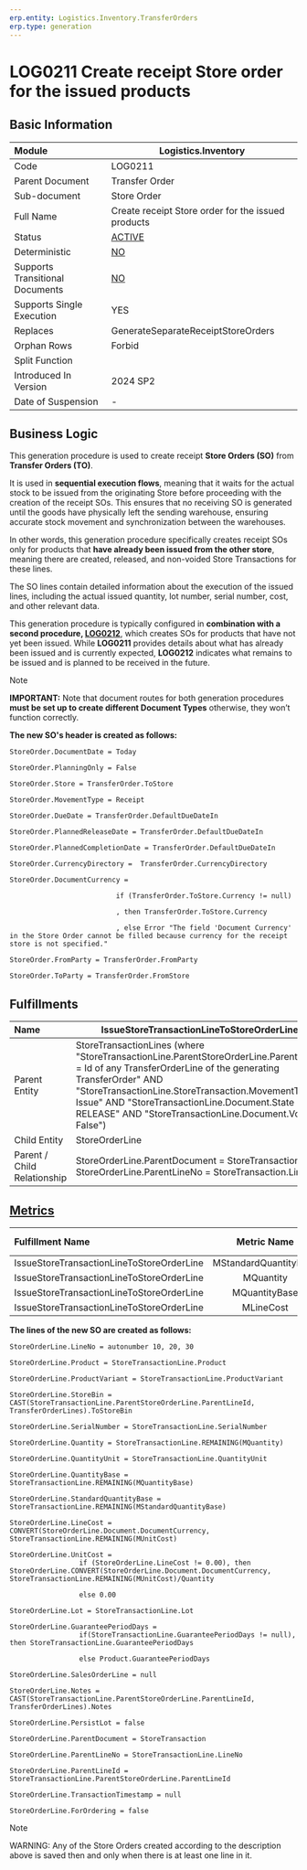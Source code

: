 ```yaml
---
erp.entity: Logistics.Inventory.TransferOrders
erp.type: generation
---
```


# LOG0211 Create receipt Store order for the issued products

## Basic Information

| Module                          | Logistics.Inventory                                          |
| :------------------------------ | ------------------------------------------------------------ |
| Code                            | LOG0211                                                      |
| Parent Document                 | Transfer Order                                               |
| Sub-document                    | Store Order                                                  |
| Full Name                       | Create receipt Store order for the issued products           |
| Status                          | [ACTIVE](xref:generation-procedures-update)                     |
| Deterministic                   | [NO](xref:deterministic-generations)                         |
| Supports Transitional Documents | [NO](xref:transitional-documents)                            |
| Supports Single Execution       | YES                                                          |
| Replaces                        | GenerateSeparateReceiptStoreOrders                           |
| Orphan Rows                     | Forbid                                                       |
| Split Function                  |                                                              |
| Introduced In Version           | 2024 SP2                                                     |
| Date of Suspension              | -                                                            |

##  Business Logic

This generation procedure is used to create receipt **Store Orders (SO)** from **Transfer Orders (TO)**.

It is used in **sequential execution flows**, meaning that it waits for the actual stock to be issued from the originating Store before proceeding with the creation of the receipt SOs. This ensures that no receiving SO is generated until the goods have physically left the sending warehouse, ensuring accurate stock movement and synchronization between the warehouses.

In other words, this generation procedure specifically creates receipt SOs only for products that **have already been issued from the other store**, meaning there are created, released, and non-voided Store Transactions for these lines.

The SO lines contain detailed information about the execution of the issued lines, including the actual issued quantity, lot number, serial number, cost, and other relevant data.

This generation procedure is typically configured in **combination with a second procedure, [LOG0212](LOG0212.md)**, which creates SOs for products that have not yet been issued. While **LOG0211** provides details about what has already been issued and is currently expected, **LOG0212** indicates what remains to be issued and is planned to be received in the future. 

> [!Note]
>**IMPORTANT:** Note that document routes for both generation procedures **must be set up to create different Document Types** otherwise, they won’t function correctly.

**The new SO's header is created as follows:**
```
StoreOrder.DocumentDate = Today

StoreOrder.PlanningOnly = False

StoreOrder.Store = TransferOrder.ToStore

StoreOrder.MovementType = Receipt

StoreOrder.DueDate = TransferOrder.DefaultDueDateIn

StoreOrder.PlannedReleaseDate = TransferOrder.DefaultDueDateIn

StoreOrder.PlannedCompletionDate = TransferOrder.DefaultDueDateIn

StoreOrder.CurrencyDirectory =  TransferOrder.CurrencyDirectory 

StoreOrder.DocumentCurrency =  

​                          if (TransferOrder.ToStore.Currency != null)

​                          , then TransferOrder.ToStore.Currency

​                          , else Error "The field 'Document Currency' in the Store Order cannot be filled because currency for the receipt store is not specified."

StoreOrder.FromParty = TransferOrder.FromParty

StoreOrder.ToParty = TransferOrder.FromStore
```

## Fulfillments

| Name                        | IssueStoreTransactionLineToStoreOrderLine                            |
| :-------------------------- | ------------------------------------------------------------ |
| Parent Entity               | StoreTransactionLines (where "StoreTransactionLine.ParentStoreOrderLine.ParentLineId =  Id of any TransferOrderLine of the generating TransferOrder" AND "StoreTransactionLine.StoreTransaction.MovementType = Issue" AND "StoreTransactionLine.Document.State = RELEASE" AND "StoreTransactionLine.Document.Void = False")|
| Child Entity                | StoreOrderLine                                               |
| Parent / Child Relationship | StoreOrderLine.ParentDocument = StoreTransaction; StoreOrderLine.ParentLineNo = StoreTransaction.LineNo |

## [Metrics](../reference/metrics.md)

| Fulfillment Name                          |      Metric Name      |               Measurement Unit                   | Parent Value                              | Child Value                         | New Record |
| :---------------------------------------- | :-------------------: | :----------------------------------------------: | :---------------------------------------- | :---------------------------------- | :-------------- |
| IssueStoreTransactionLineToStoreOrderLine | MStandardQuantityBase | StoreTransactionLine.Product.BaseMeasurementUnit | StoreTransactionLine.StandardQuantityBase | StoreOrderLine.StandardQuantityBase | YES     |
| IssueStoreTransactionLineToStoreOrderLine |       MQuantity       | StoreTransactionLine.QuantityUnit                | StoreTransactionLine.Quantity             | StoreOrderLine.Quantity             | NO      |
| IssueStoreTransactionLineToStoreOrderLine |     MQuantityBase     | StoreTransactionLine.Product.BaseMeasurementUnit | StoreTransactionLine.QuantityBase         | StoreOrderLine.QuantityBase         | NO      |
| IssueStoreTransactionLineToStoreOrderLine |     MLineCost         | StoreTransactionLine.Document.EnterpriseCompany.BaseCurrency   | StoreTransactionLine.LineBaseCost         | StoreOrderLine.LineCost             | NO      |

**The lines of the new SO are created as follows:**
```
StoreOrderLine.LineNo = autonumber 10, 20, 30

StoreOrderLine.Product = StoreTransactionLine.Product

StoreOrderLine.ProductVariant = StoreTransactionLine.ProductVariant

StoreOrderLine.StoreBin = CAST(StoreTransactionLine.ParentStoreOrderLine.ParentLineId, TransferOrderLines).ToStoreBin

StoreOrderLine.SerialNumber = StoreTransactionLine.SerialNumber

StoreOrderLine.Quantity = StoreTransactionLine.REMAINING(MQuantity)

StoreOrderLine.QuantityUnit = StoreTransactionLine.QuantityUnit

StoreOrderLine.QuantityBase = StoreTransactionLine.REMAINING(MQuantityBase)

StoreOrderLine.StandardQuantityBase = StoreTransactionLine.REMAINING(MStandardQuantityBase)

StoreOrderLine.LineCost = CONVERT(StoreOrderLine.Document.DocumentCurrency, StoreTransactionLine.REMAINING(MUnitCost)

StoreOrderLine.UnitCost =
                 if (StoreOrderLine.LineCost != 0.00), then StoreOrderLine.CONVERT(StoreOrderLine.Document.DocumentCurrency, StoreTransactionLine.REMAINING(MUnitCost)/Quantity

                 else 0.00
                         
StoreOrderLine.Lot = StoreTransactionLine.Lot

StoreOrderLine.GuaranteePeriodDays =
                 if(StoreTransactionLine.GuaranteePeriodDays != null), then StoreTransactionLine.GuaranteePeriodDays

                 else Product.GuaranteePeriodDays

StoreOrderLine.SalesOrderLine = null

StoreOrderLine.Notes = CAST(StoreTransactionLine.ParentStoreOrderLine.ParentLineId, TransferOrderLines).Notes

StoreOrderLine.PersistLot = false

StoreOrderLine.ParentDocument = StoreTransaction

StoreOrderLine.ParentLineNo = StoreTransactionLine.LineNo

StoreOrderLine.ParentLineId = StoreTransactionLine.ParentStoreOrderLine.ParentLineId 

StoreOrderLine.TransactionTimestamp = null

StoreOrderLine.ForOrdering = false

```

> [!Note]
> WARNING: Any of the Store Orders created according to the description above is saved then and only when there is at least one line in it.
